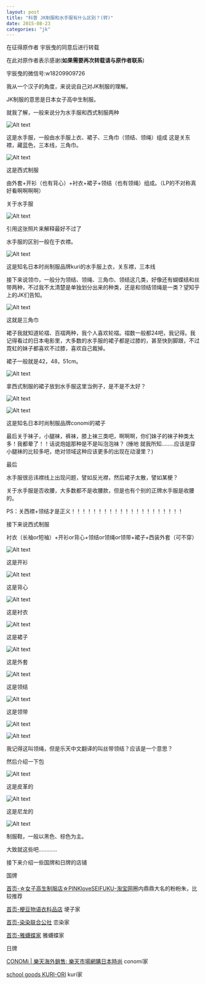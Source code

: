 ```yaml
---
layout: post
title: "科普 JK制服和水手服有什么区别？(转)"
date: 2015-08-23
categories: "jk"
---
```


在征得原作者 宇辰曳的同意后进行转载 

在此对原作者表示感谢(**如果需要再次转载请与原作者联系**)

宇辰曳的微信号:w18209909726

我从一个汉子的角度，来说说自己对JK制服的理解。

JK制服的意思是日本女子高中生制服。

就我了解，一般来说分为水手服和西式制服两种

![Alt text](http://7xl9ad.com1.z0.glb.clouddn.com/post-2015-8-23-21.jpg)

这是水手服，一般由水手服上衣、裙子、三角巾（领结、领绳）组成
这是关东襟，藏蓝色，三本线，三角巾。

![Alt text](http://7xl9ad.com1.z0.glb.clouddn.com/post-2015-8-23-22.jpg)

这是西式制服

由外套+开衫（也有背心）+衬衣+裙子+领结（也有领绳）组成。（LP的不对称真好看啊啊啊啊）

关于水手服

![Alt text](http://7xl9ad.com1.z0.glb.clouddn.com/post-2015-8-23-23.jpg)

引用这张照片来解释最好不过了

水手服的区别一般在于衣襟。

![Alt text](http://7xl9ad.com1.z0.glb.clouddn.com/post-2015-8-23-24.jpg)

这是知名日本时尚制服品牌kuri的水手服上衣，关东襟，三本线

接下来说领巾，一般分为领结、领绳、三角巾、领结这几类，好像还有蝴蝶结和丝带两种，不过我不太清楚是单独划分出来的种类，还是和领结领绳是一类？望知乎上的JK们告知。

![Alt text](http://7xl9ad.com1.z0.glb.clouddn.com/post-2015-8-23-25.jpg)

这就是三角巾

裙子我就知道轮褶、百褶两种，我个人喜欢轮褶。褶数一般都24吧，我记得。我记得看过的日本电影里，大多数的水手服的裙子都是过膝的，甚至快到脚跟，不过霓虹的妹子都喜欢不过膝，喜欢自己裁掉。

裙子一般就是42，48，51cm。

![Alt text](http://7xl9ad.com1.z0.glb.clouddn.com/post-2015-8-23-26.jpg)

拿西式制服的裙子放到水手服这里当例子，是不是不太好？

![Alt text](http://7xl9ad.com1.z0.glb.clouddn.com/post-2015-8-23-27.jpg)

![Alt text](http://7xl9ad.com1.z0.glb.clouddn.com/post-2015-8-23-28.jpg)

这是知名日本时尚制服品牌conomi的裙子

最后关于袜子，小腿袜，裤袜，膝上袜三类吧，啊啊啊，你们妹子的袜子种类太多！我都晕了！！话说炮姐那种是不是叫泡泡袜？
(捶地 就我所知........应该是穿小腿袜的比较多吧，绝对领域这种应该更多的出现在动漫里？)

最后

水手服很忌讳襟线上出现问题，譬如反光襟，然后裙子太散，譬如某梗？

关于水手服是否收腰，大多数都不是收腰款，但是也有个别的正牌水手服是收腰的。

PS：关西襟+领结才是正义！！！！！！！！！！！！！！！！！！！！！

接下来说西式制服

衬衣（长袖or短袖）+开衫or背心+领结or领绳or领带+裙子+西装外套（可不穿）

![Alt text](http://7xl9ad.com1.z0.glb.clouddn.com/post-2015-8-23-29.jpg)

这是开衫

![Alt text](http://7xl9ad.com1.z0.glb.clouddn.com/post-2015-8-23-210.jpg)


这是背心

![Alt text](http://7xl9ad.com1.z0.glb.clouddn.com/post-2015-8-23-211.jpg)

这是衬衣

![Alt text](http://7xl9ad.com1.z0.glb.clouddn.com/post-2015-8-23-212.jpg)

这是裙子

![Alt text](http://7xl9ad.com1.z0.glb.clouddn.com/post-2015-8-23-213.jpg)

这是外套

![Alt text](http://7xl9ad.com1.z0.glb.clouddn.com/post-2015-8-23-214.jpg)

这是领结

![Alt text](http://7xl9ad.com1.z0.glb.clouddn.com/post-2015-8-23-215.jpg)

这是领带

![Alt text](http://7xl9ad.com1.z0.glb.clouddn.com/post-2015-8-23-216.jpg)

![Alt text](http://7xl9ad.com1.z0.glb.clouddn.com/post-2015-8-23-217.jpg)

我记得这叫领绳，但是乐天中文翻译的叫丝带领结？应该是一个意思？

然后介绍一下包

![Alt text](http://7xl9ad.com1.z0.glb.clouddn.com/post-2015-8-23-218.jpg)

这是皮革的

![Alt text](http://7xl9ad.com1.z0.glb.clouddn.com/post-2015-8-23-219.jpg)

这是尼龙的

![Alt text](http://7xl9ad.com1.z0.glb.clouddn.com/post-2015-8-23-219.jpg)

制服鞋，一般以黑色、棕色为主。


大致就这些吧............


接下来介绍一些国牌和日牌的店铺

国牌

[首页-☆女子高生制服店☆PINKloveSEIFUKU-淘宝网](http://shop34811399.taobao.com/?spm=a230r.7195193.1997079397.40.pHHZ0y)圈内鼎鼎大名的粉粉朱，比较推荐

[首页-梗豆物语衣料品店](http://shop106628430.taobao.com/) 埂子家

[首页-染染联合公社](http://ranrangongshe.taobao.com/) 恋染家

[首页-雅蠛蝶家](http://shop101544991.taobao.com/) 雅蠛蝶家

日牌

[CONOMi \| 樂天海外銷售: 樂天市場網購日本時尚](http://global.rakuten.com/zh-tw/store/konomi-sgs/) conomi家

[school goods KURI-ORI](http://global.rakuten.com/zh-tw/store/kuri-ori/) kuri家